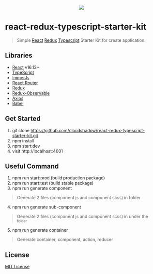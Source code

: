 <p align="center"><img src="https://user-images.githubusercontent.com/1182967/34776160-d0cdee06-f650-11e7-8119-b42c0c324e8f.png"/></p>

# react-redux-typescript-starter-kit

  > Simple [React](http://facebook.github.io/react/index.html) [Redux](https://redux.js.org/) [Typescript](https://www.typescriptlang.org/) Starter Kit for create application.

## Libraries
  * [React](https://reactjs.org/) v16.13+
  * [TypeScript](https://www.typescriptlang.org/)
  * [ImmerJs](https://immerjs.github.io/immer/)
  * [React Router](https://reacttraining.com/react-router/)
  * [Redux](https://redux.js.org/)
  * [Redux-Observable](https://redux-observable.js.org/)
  * [Axios](https://github.com/axios/axios)
  * [Babel](https://babeljs.io/)


## Get Started
1. git clone https://github.com/cloudshadow/react-redux-typescript-starter-kit.git
2. npm install
3. npm start:dev
4. visit http://localhost:4001

## Useful Command
1. npm run start:prod (build production package)
2. npm run start:test (build stable package)
3. npm run generate component <component name>
  > Generate 2 files (component js and component scss) in <component name> folder  
4. npm run generate sub-component <component name> <sub component path>
  > Generate 2 files (component js and component scss) in under the <sub component path> folder  
5. npm run generate container <container name> 
  > Generate container, component, action, reducer

## License

[MIT License](LICENSE)